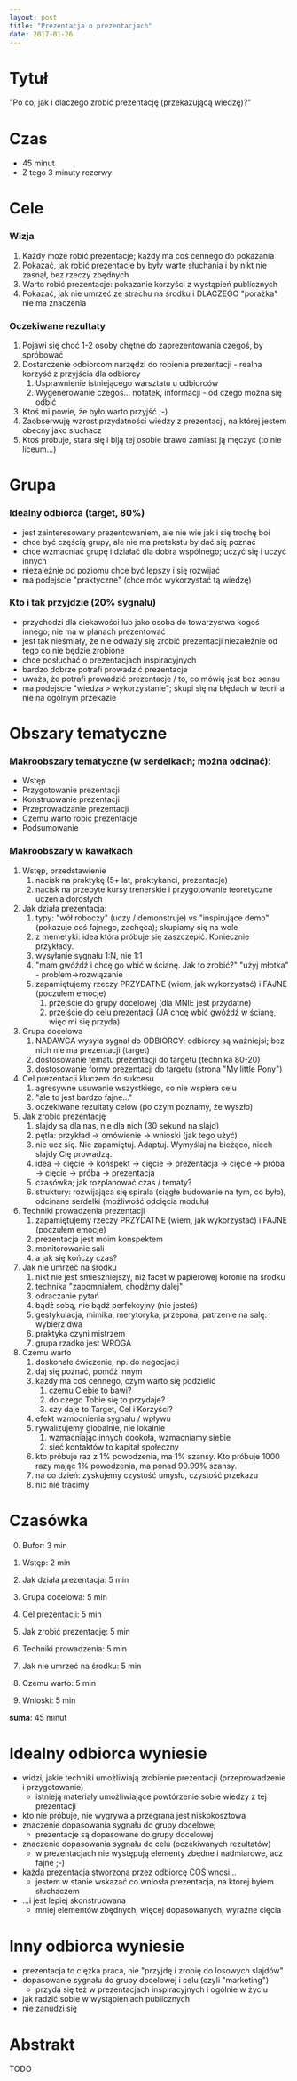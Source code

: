 ```yaml
---
layout: post
title: "Prezentacja o prezentacjach"
date: 2017-01-26
---
```


# Tytuł

"Po co, jak i dlaczego zrobić prezentację (przekazującą wiedzę)?"

# Czas

* 45 minut
* Z tego 3 minuty rezerwy

# Cele

### Wizja

1. Każdy może robić prezentacje; każdy ma coś cennego do pokazania
2. Pokazać, jak robić prezentacje by były warte słuchania i by nikt nie zasnął, bez rzeczy zbędnych
3. Warto robić prezentacje: pokazanie korzyści z wystąpień publicznych
4. Pokazać, jak nie umrzeć ze strachu na środku i DLACZEGO "porażka" nie ma znaczenia

### Oczekiwane rezultaty

1. Pojawi się choć 1-2 osoby chętne do zaprezentowania czegoś, by spróbować
2. Dostarczenie odbiorcom narzędzi do robienia prezentacji - realna korzyść z przyjścia dla odbiorcy
    1. Usprawnienie istniejącego warsztatu u odbiorców
    2. Wygenerowanie czegoś... notatek, informacji - od czego można się odbić
3. Ktoś mi powie, że było warto przyjść ;-)
4. Zaobserwuję wzrost przydatności wiedzy z prezentacji, na której jestem obecny jako słuchacz
5. Ktoś próbuje, stara się i biją tej osobie brawo zamiast ją męczyć (to nie liceum...)

# Grupa

### Idealny odbiorca (target, 80%)

* jest zainteresowany prezentowaniem, ale nie wie jak i się trochę boi
* chce być częścią grupy, ale nie ma pretekstu by dać się poznać
* chce wzmacniać grupę i działać dla dobra wspólnego; uczyć się i uczyć innych
* niezależnie od poziomu chce być lepszy i się rozwijać
* ma podejście "praktyczne" (chce móc wykorzystać tą wiedzę)

### Kto i tak przyjdzie (20% sygnału)

* przychodzi dla ciekawości lub jako osoba do towarzystwa kogoś innego; nie ma w planach prezentować
* jest tak nieśmiały, że nie odważy się zrobić prezentacji niezależnie od tego co nie będzie zrobione
* chce posłuchać o prezentacjach inspiracyjnych
* bardzo dobrze potrafi prowadzić prezentacje
* uważa, że potrafi prowadzić prezentacje / to, co mówię jest bez sensu
* ma podejście "wiedza > wykorzystanie"; skupi się na błędach w teorii a nie na ogólnym przekazie

# Obszary tematyczne

### Makroobszary tematyczne (w serdelkach; można odcinać):

* Wstęp
* Przygotowanie prezentacji 
* Konstruowanie prezentacji
* Przeprowadzanie prezentacji
* Czemu warto robić prezentacje
* Podsumowanie

### Makroobszary w kawałkach

1. Wstęp, przedstawienie
    1. nacisk na praktykę (5+ lat, praktykanci, prezentacje)
    2. nacisk na przebyte kursy trenerskie i przygotowanie teoretyczne uczenia dorosłych
2. Jak działa prezentacja:
    1. typy: "wół roboczy" (uczy / demonstruje) vs "inspirujące demo" (pokazuje coś fajnego, zachęca); skupiamy się na wole
    2. z memetyki: idea która próbuje się zaszczepić. Koniecznie przykłady.
    3. wysyłanie sygnału 1:N, nie 1:1
    4. "mam gwóźdź i chcę go wbić w ścianę. Jak to zrobić?" "użyj młotka" - problem->rozwiązanie
    5. zapamiętujemy rzeczy PRZYDATNE (wiem, jak wykorzystać) i FAJNE (poczułem emocje)
        1. przejście do grupy docelowej (dla MNIE jest przydatne)
        2. przejście do celu prezentacji (JA chcę wbić gwóźdź w ścianę, więc mi się przyda)
3. Grupa docelowa
    1. NADAWCA wysyła sygnał do ODBIORCY; odbiorcy są ważniejsi; bez nich nie ma prezentacji (target)
    2. dostosowanie tematu prezentacji do targetu (technika 80-20)
    3. dostosowanie formy prezentacji do targetu (strona "My little Pony")
4. Cel prezentacji kluczem do sukcesu
    1. agresywne usuwanie wszystkiego, co nie wspiera celu
    2. "ale to jest bardzo fajne..."
    3. oczekiwane rezultaty celów (po czym poznamy, że wyszło)
5. Jak zrobić prezentację
    1. slajdy są dla nas, nie dla nich (30 sekund na slajd)
    2. pętla: przykład -> omówienie -> wnioski (jak tego użyć)
    3. nie ucz się. Nie zapamiętuj. Adaptuj. Wymyślaj na bieżąco, niech slajdy Cię prowadzą.
    4. idea -> cięcie -> konspekt -> cięcie -> prezentacja -> cięcie -> próba -> cięcie -> próba -> prezentacja
    5. czasówka; jak rozplanować czas / tematy?
    6. struktury: rozwijająca się spirala (ciągłe budowanie na tym, co było), odcinane serdelki (możliwość odcięcia modułu)
6. Techniki prowadzenia prezentacji
    1. zapamiętujemy rzeczy PRZYDATNE (wiem, jak wykorzystać) i FAJNE (poczułem emocje)
    2. prezentacja jest moim konspektem
    3. monitorowanie sali
    4. a jak się kończy czas?
7. Jak nie umrzeć na środku
    1. nikt nie jest śmieszniejszy, niż facet w papierowej koronie na środku
    2. technika "zapomniałem, chodźmy dalej"
    3. odraczanie pytań
    4. bądź sobą, nie bądź perfekcyjny (nie jesteś)
    5. gestykulacja, mimika, merytoryka, przepona, patrzenie na salę: wybierz dwa
    6. praktyka czyni mistrzem
    7. grupa rzadko jest WROGA
8. Czemu warto
    1. doskonałe ćwiczenie, np. do negocjacji
    2. daj się poznać, pomóż innym
    3. każdy ma coś cennego, czym warto się podzielić
        1. czemu Ciebie to bawi?
        2. do czego Tobie się to przydaje?
        3. czy daje to Target, Cel i Korzyści?
    4. efekt wzmocnienia sygnału / wpływu
    5. rywalizujemy globalnie, nie lokalnie
        1. wzmacniając innych dookoła, wzmacniamy siebie
        2. sieć kontaktów to kapitał społeczny
    6. kto próbuje raz z 1% powodzenia, ma 1% szansy. Kto próbuje 1000 razy mając 1% powodzenia, ma ponad 99.99% szansy.
    7. na co dzień: zyskujemy czystość umysłu, czystość przekazu
    8. nic nie tracimy

# Czasówka

0. Bufor: 3 min

1. Wstęp: 2 min
2. Jak działa prezentacja: 5 min
3. Grupa docelowa: 5 min
4. Cel prezentacji: 5 min
5. Jak zrobić prezentację: 5 min
6. Techniki prowadzenia: 5 min
7. Jak nie umrzeć na środku: 5 min
8. Czemu warto: 5 min
9. Wnioski: 5 min

**suma**: 45 minut

# Idealny odbiorca wyniesie

* widzi, jakie techniki umożliwiają zrobienie prezentacji (przeprowadzenie i przygotowanie)
    * istnieją materiały umożliwiające powtórzenie sobie wiedzy z tej prezentacji
* kto nie próbuje, nie wygrywa a przegrana jest niskokosztowa
* znaczenie dopasowania sygnału do grupy docelowej
    * prezentacje są dopasowane do grupy docelowej
* znaczenie dopasowania sygnału do celu (oczekiwanych rezultatów)
    * w prezentacjach nie występują elementy zbędne i nadmiarowe, acz fajne ;-)
* każda prezentacja stworzona przez odbiorcę COŚ wnosi...
    * jestem w stanie wskazać co wniosła prezentacja, na której byłem słuchaczem
* ...i jest lepiej skonstruowana
    * mniej elementów zbędnych, więcej dopasowanych, wyraźne cięcia

# Inny odbiorca wyniesie

* prezentacja to ciężka praca, nie "przyjdę i zrobię do losowych slajdów"
* dopasowanie sygnału do grupy docelowej i celu (czyli "marketing")
    * przyda się też w prezentacjach inspiracyjnych i ogólnie w życiu
* jak radzić sobie w wystąpieniach publicznych
* nie zanudzi się

# Abstrakt

TODO
